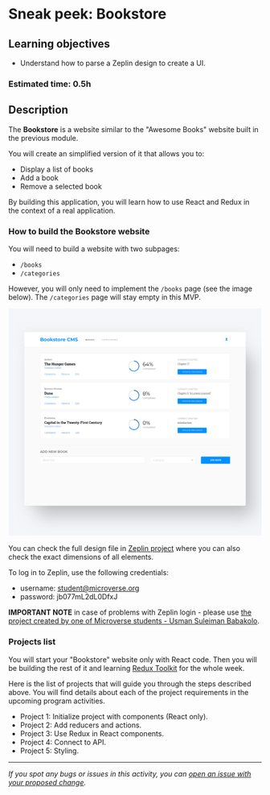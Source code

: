 # Sneak peek: Bookstore

## Learning objectives

- Understand how to parse a Zeplin design to create a UI.

### Estimated time: 0.5h

## Description

The **Bookstore** is a website similar to the "Awesome Books" website built in the previous module.

You will create an simplified version of it that allows you to:

- Display a list of books
- Add a book
- Remove a selected book

By building this application, you will learn how to use React and Redux in the context of a real application.

### How to build the Bookstore website

You will need to build a website with two subpages:

- `/books`
- `/categories`

However, you will only need to implement the `/books` page (see the image below). The `/categories` page will stay empty in this MVP.

<p align="center">
  <img src="./images/bookstore.png" alt="Bookstore" width="600px" />
</p>

You can check the full design file in [Zeplin project](https://app.zeplin.io/project/5b35a9e13227086040f8eb75/screen/5b695e29bb8c844f118f9378) where you can also check the exact dimensions of all elements.

To log in to Zeplin, use the following credentials:

- username: student@microverse.org
- password: jb077mL2dL0DfxJ

**IMPORTANT NOTE** in case of problems with Zeplin login - please use [the project created by one of Microverse students - Usman Suleiman Babakolo](https://pedantic-beaver-cb923b.netlify.app/#/).

### Projects list

You will start your "Bookstore" website only with React code. Then you will be building the rest of it and learning [Redux Toolkit](https://redux-toolkit.js.org/) for the whole week.

Here is the list of projects that will guide you through the steps described above. You will find details about each of the project requirements in the upcoming program activities.

- Project 1: Initialize project with components (React only).
- Project 2: Add reducers and actions.
- Project 3: Use Redux in React components.
- Project 4: Connect to API.
- Project 5: Styling.

---

_If you spot any bugs or issues in this activity, you can [open an issue with your proposed change](https://github.com/microverseinc/curriculum-transversal-skills/blob/main/git-github/articles/open_issue.md)._